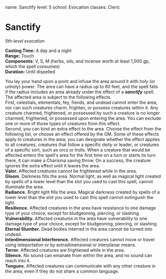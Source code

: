 name: Sanctify
level: 5
school: Evocation
classes: Cleric

# Sanctify 
_5th-level evocation_ 

**Casting Time:** A day and a night    
**Range:** Touch    
**Components:** V, S, M (herbs, oils, and incense worth at least 1,000 gp, which the spell consumes)    
**Duration:** Until dispelled 

You lay your hand upon a point and infuse the area around it with holy (or unholy) power. The area can have a radius up to 60 feet, and the spell fails if the radius includes an area already under the effect of a **_sanctify_** spell. The affected area is subject to the following effects.    
First, celestials, elementals, fey, fiends, and undead cannot enter the area, nor can such creatures charm, frighten, or possess creatures within it. Any creature charmed, frightened, or possessed by such a creature is no longer charmed, frightened, or possessed upon entering the area. You can exclude one or more of those types of creatures from this effect.    
Second, you can bind an extra effect to the area. Choose the effect from the following list, or choose an effect offered by the GM. Some of these effects apply to creatures in the area; you can designate whether the effect applies to all creatures, creatures that follow a specific deity or leader, or creatures of a specific sort, such as orcs or trolls. When a creature that would be affected enters the spell's area for the first time on a turn or starts its turn there, it can make a Charisma saving throw. On a success, the creature ignores the extra effect until it leaves the area.    
**Valor.** Affected creatures cannot be frightened while in the area.    
**Gloom.** Darkness fills the area. Normal light, as well as magical light created by spells of a lower level than the slot you used to cast this spell, cannot illuminate the area.    
**Radiance.** Bright light fills the area. Magical darkness created by spells of a lower level than the slot you used to cast this spell cannot extinguish the light.    
**Resilience.** Affected creatures in the area have resistance to one damage type of your choice, except for bludgeoning, piercing, or slashing.    
**Vulnerability.** Affected creatures in the area have vulnerability to one damage type of your choice, except for bludgeoning, piercing, or slashing.    
**Eternal Slumber.** Dead bodies interred in the area cannot be turned into undead.    
**Interdimensional Interference.** Affected creatures cannot move or travel using teleportation or by extradimensional or interplanar means.    
**Terror.** Affected creatures are frightened while in the area.    
**Silence.** No sound can emanate from within the area, and no sound can reach into it.    
**Tongues.** Affected creatures can communicate with any other creature in the area, even if they do not share a common language. 
